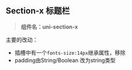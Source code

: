 ## Section-x 标题栏
> **组件名：uni-section-x**

主要的改动：
- 插槽中有一个`fonts-size:14px`继承属性，移除
- padding由String/Boolean 改为string类型
